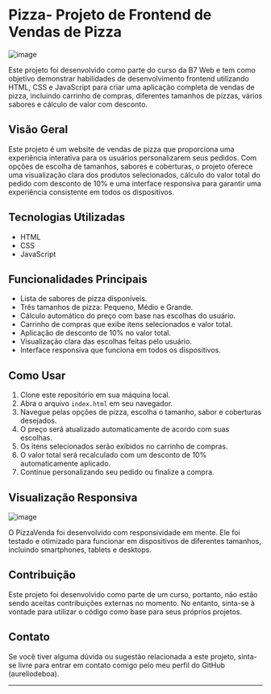 # Pizza- Projeto de Frontend de Vendas de Pizza


![image](https://github.com/aureliodeboa/Projeto-Pizzas/assets/53971991/9d4a9923-9890-4fce-95a9-410c20dd9e04)



Este projeto foi desenvolvido como parte do curso da B7 Web e tem como objetivo demonstrar habilidades de desenvolvimento frontend utilizando HTML, CSS e JavaScript para criar uma aplicação completa de vendas de pizza, incluindo carrinho de compras, diferentes tamanhos de pizzas, vários sabores e cálculo de valor com desconto.

## Visão Geral

Este projeto é um website de vendas de pizza que proporciona uma experiência interativa para os usuários personalizarem seus pedidos. Com opções de escolha de tamanhos, sabores e coberturas, o projeto oferece uma visualização clara dos produtos selecionados, cálculo do valor total do pedido com desconto de 10% e uma interface responsiva para garantir uma experiência consistente em todos os dispositivos.

## Tecnologias Utilizadas

- HTML
- CSS
- JavaScript

## Funcionalidades Principais

- Lista de sabores de pizza disponíveis.
- Três tamanhos de pizza: Pequeno, Médio e Grande.
- Cálculo automático do preço com base nas escolhas do usuário.
- Carrinho de compras que exibe itens selecionados e valor total.
- Aplicação de desconto de 10% no valor total.
- Visualização clara das escolhas feitas pelo usuário.
-  Interface responsiva que funciona em todos os dispositivos.

## Como Usar

1. Clone este repositório em sua máquina local.
2. Abra o arquivo `index.html` em seu navegador.
3. Navegue pelas opções de pizza, escolha o tamanho, sabor e coberturas desejados.
4. O preço será atualizado automaticamente de acordo com suas escolhas.
5. Os itens selecionados serão exibidos no carrinho de compras.
6. O valor total será recalculado com um desconto de 10% automaticamente aplicado.
7. Continue personalizando seu pedido ou finalize a compra.

## Visualização Responsiva
![image](https://github.com/aureliodeboa/Projeto-Pizzas/assets/53971991/c2854939-66a1-4d47-bc91-52d17fcddac4)

O PizzaVenda foi desenvolvido com responsividade em mente. Ele foi testado e otimizado para funcionar em dispositivos de diferentes tamanhos, incluindo smartphones, tablets e desktops.


## Contribuição

Este projeto foi desenvolvido como parte de um curso, portanto, não estão sendo aceitas contribuições externas no momento. No entanto, sinta-se à vontade para utilizar o código como base para seus próprios projetos.

## Contato

Se você tiver alguma dúvida ou sugestão relacionada a este projeto, sinta-se livre para entrar em contato comigo pelo meu perfil do GitHub (aureliodeboa).

---

